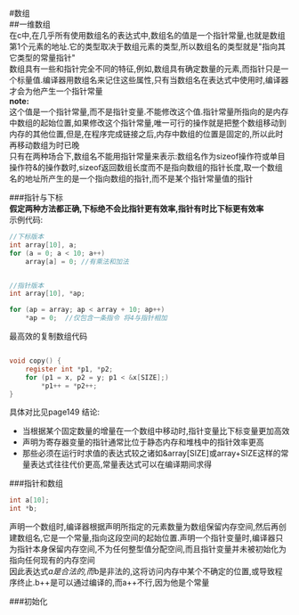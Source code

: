 #数组  
##一维数组  
在c中,在几乎所有使用数组名的表达式中,数组名的值是一个指针常量,也就是数组第1个元素的地址.它的类型取决于数组元素的类型,所以数组名的类型就是"指向其它类型的常量指针"  
数组具有一些和指针完全不同的特征,例如,数组具有确定数量的元素,而指针只是一个标量值.编译器用数组名来记住这些属性,只有当数组名在表达式中使用时,编译器才会为他产生一个指针常量  
**note:**  
这个值是一个指针常量,而不是指针变量.不能修改这个值.指针常量所指向的是内存中数组的起始位置,如果修改这个指针常量,唯一可行的操作就是把整个数组移动到内存的其他位置,但是,在程序完成链接之后,内存中数组的位置是固定的,所以此时再移动数组为时已晚  
只有在两种场合下,数组名不能用指针常量来表示:数组名作为sizeof操作符或单目操作符&的操作数时,sizeof返回数组长度而不是指向数组的指针长度,取一个数组名的地址所产生的是一个指向数组的指针,而不是某个指针常量值的指针  

###指针与下标  
**假定两种方法都正确,下标绝不会比指针更有效率,指针有时比下标更有效率**  
示例代码:  
```c
//下标版本
int array[10], a;
for (a = 0; a < 10; a++)
    array[a] = 0; //有乘法和加法


//指针版本
int array[10], *ap;

for (ap = array; ap < array + 10; ap++)
    *ap = 0;  //仅包含一条指令 将4与指针相加
```

最高效的复制数组代码  
```c

void copy() {
    register int *p1, *p2;
    for (p1 = x, p2 = y; p1 < &x[SIZE];)
        *p1++ = *p2++;
}
```
具体对比见page149
结论:  
+ 当根据某个固定数量的增量在一个数组中移动时,指针变量比下标变量更加高效  
+ 声明为寄存器变量的指针通常比位于静态内存和堆栈中的指针效率更高  
+ 那些必须在运行时求值的表达式较之诸如&array[SIZE]或array+SIZE这样的常量表达式往往代价更高,常量表达式可以在编译期间求得  

###指针和数组  
```c
int a[10];
int *b;
```
声明一个数组时,编译器根据声明所指定的元素数量为数组保留内存空间,然后再创建数组名,它是一个常量,指向这段空间的起始位置.声明一个指针变量时,编译器只为指针本身保留内存空间,不为任何整型值分配空间,而且指针变量并未被初始化为指向任何现有的内存空间  
因此表达式*a是合法的,而*b是非法的,这将访问内存中某个不确定的位置,或导致程序终止.b++是可以通过编译的,而a++不行,因为他是个常量  

###初始化  



